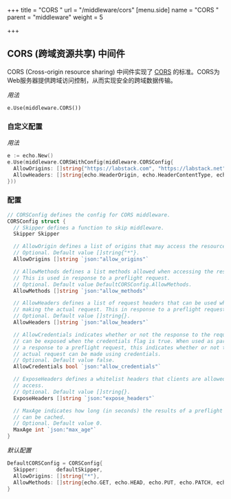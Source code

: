 +++
title = "CORS "
url = "/middleware/cors"
[menu.side]
  name = "CORS "
  parent = "middleware"
  weight = 5

+++

## CORS (跨域资源共享) 中间件

CORS (Cross-origin resource sharing) 中间件实现了 [CORS](http://www.w3.org/TR/cors) 的标准。CORS为Web服务器提供跨域访问控制，从而实现安全的跨域数据传输。

*用法*

`e.Use(middleware.CORS())`

### 自定义配置

*用法*

```go
e := echo.New()
e.Use(middleware.CORSWithConfig(middleware.CORSConfig{
  AllowOrigins: []string{"https://labstack.com", "https://labstack.net"},
  AllowHeaders: []string{echo.HeaderOrigin, echo.HeaderContentType, echo.HeaderAccept},
}))
```

### 配置

```go
// CORSConfig defines the config for CORS middleware.
CORSConfig struct {
  // Skipper defines a function to skip middleware.
  Skipper Skipper

  // AllowOrigin defines a list of origins that may access the resource.
  // Optional. Default value []string{"*"}.
  AllowOrigins []string `json:"allow_origins"`

  // AllowMethods defines a list methods allowed when accessing the resource.
  // This is used in response to a preflight request.
  // Optional. Default value DefaultCORSConfig.AllowMethods.
  AllowMethods []string `json:"allow_methods"`

  // AllowHeaders defines a list of request headers that can be used when
  // making the actual request. This in response to a preflight request.
  // Optional. Default value []string{}.
  AllowHeaders []string `json:"allow_headers"`

  // AllowCredentials indicates whether or not the response to the request
  // can be exposed when the credentials flag is true. When used as part of
  // a response to a preflight request, this indicates whether or not the
  // actual request can be made using credentials.
  // Optional. Default value false.
  AllowCredentials bool `json:"allow_credentials"`

  // ExposeHeaders defines a whitelist headers that clients are allowed to
  // access.
  // Optional. Default value []string{}.
  ExposeHeaders []string `json:"expose_headers"`

  // MaxAge indicates how long (in seconds) the results of a preflight request
  // can be cached.
  // Optional. Default value 0.
  MaxAge int `json:"max_age"`
}
```

*默认配置*

```go
DefaultCORSConfig = CORSConfig{
  Skipper:      defaultSkipper,
  AllowOrigins: []string{"*"},
  AllowMethods: []string{echo.GET, echo.HEAD, echo.PUT, echo.PATCH, echo.POST, echo.DELETE},
}
```


